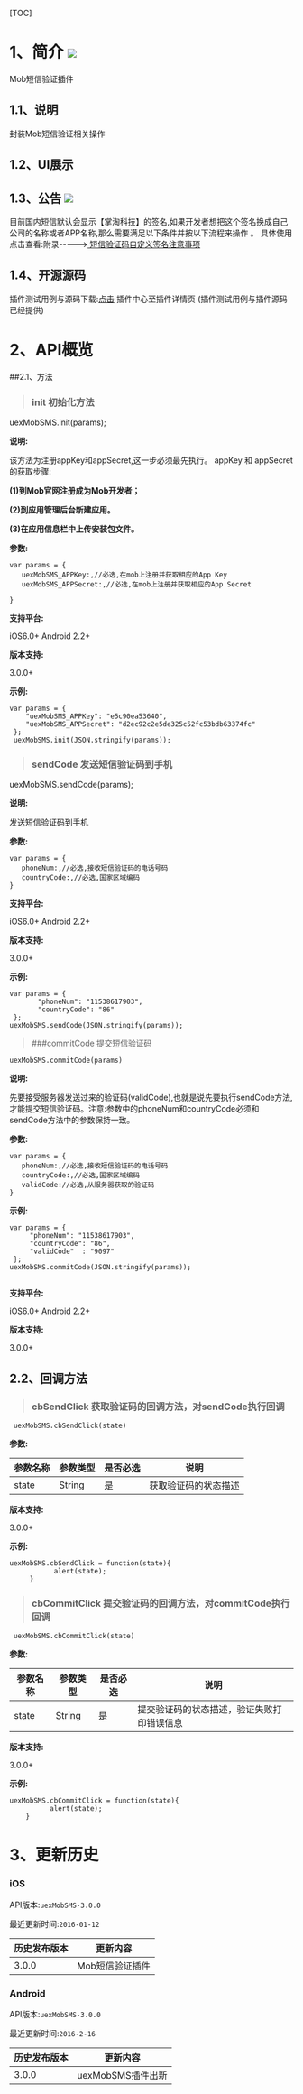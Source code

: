 [TOC]
# 1、简介 [![](http://appcan-download.oss-cn-beijing.aliyuncs.com/%E5%85%AC%E6%B5%8B%2Fgf.png)]()
Mob短信验证插件
## 1.1、说明
封装Mob短信验证相关操作
## 1.2、UI展示

## 1.3、公告 [![](http://appcan-download.oss-cn-beijing.aliyuncs.com/%E5%85%AC%E6%B5%8B%2Fnew.gif)]() 

目前国内短信默认会显示【掌淘科技】的签名,如果开发者想把这个签名换成自己公司的名称或者APP名称,那么需要满足以下条件并按以下流程来操作
。 具体使用点击查看:附录----->[ 短信验证码自定义签名注意事项](http://bbs.mob.com/thread-16106-1-1.html)
    
## 1.4、开源源码
插件测试用例与源码下载:[点击](http://plugin.appcan.cn/details.html?id=188_index) 插件中心至插件详情页 (插件测试用例与插件源码已经提供)

# 2、API概览

##2.1、方法

> ### init 初始化方法

uexMobSMS.init(params);
     

                
                

**说明:**

该方法为注册appKey和appSecret,这一步必须最先执行。
 appKey 和 appSecret的获取步骤:

**(1)到Mob官网注册成为Mob开发者；**

**(2)到应用管理后台新建应用。**

**(3)在应用信息栏中上传安装包文件。**

               

**参数:**

 ```
var params = {
    uexMobSMS_APPKey:,//必选,在mob上注册并获取相应的App Key
    uexMobSMS_APPSecret:,//必选,在mob上注册并获取相应的App Secret
   
}
 ```

**支持平台:**
				
iOS6.0+	
Android 2.2+ 

**版本支持:**

3.0.0+

**示例:**

```
var params = {
    "uexMobSMS_APPKey": "e5c90ea53640",
    "uexMobSMS_APPSecret": "d2ec92c2e5de325c52fc53bdb63374fc"
 };               
 uexMobSMS.init(JSON.stringify(params));

```

> ### sendCode 发送短信验证码到手机

uexMobSMS.sendCode(params);
     

                
                

**说明:**

发送短信验证码到手机

                

**参数:**

 ```
var params = {
    phoneNum:,//必选,接收短信验证码的电话号码
    countryCode:,//必选,国家区域编码 
}
 ```

**支持平台:**
				
iOS6.0+	
Android 2.2+ 

**版本支持:**

3.0.0+

**示例:**

```
var params = {
       "phoneNum": "11538617903",
       "countryCode": "86"
 };
uexMobSMS.sendCode(JSON.stringify(params));
```

> ###commitCode 提交短信验证码	

`uexMobSMS.commitCode(params)`	

**说明:**

先要接受服务器发送过来的验证码(validCode),也就是说先要执行sendCode方法,才能提交短信验证码。注意:参数中的phoneNum和countryCode必须和sendCode方法中的参数保持一致。
		

**参数:**

 ```
var params = {
    phoneNum:,//必选,接收短信验证码的电话号码
    countryCode:,//必选,国家区域编码
    validCode://必选,从服务器获取的验证码
}
 ```

 

**示例:**

```
var params = {
     "phoneNum": "11538617903",
     "countryCode": "86",
     "validCode"  : "9097"
 }; 
uexMobSMS.commitCode(JSON.stringify(params));
                
```

**支持平台:**
				
iOS6.0+	
Android 2.2+ 

**版本支持:**

3.0.0+	
## 2.2、回调方法
> ### cbSendClick  获取验证码的回调方法，对sendCode执行回调

` uexMobSMS.cbSendClick(state)`

**参数:**

|  参数名称 | 参数类型  | 是否必选  |  说明 |
| ----- | ----- | ----- | ----- |
| state | String | 是 | 获取验证码的状态描述 |


**版本支持:**

3.0.0+

**示例:**

```
uexMobSMS.cbSendClick = function(state){
           alert(state);
     }
```
> ### cbCommitClick  提交验证码的回调方法，对commitCode执行回调

` uexMobSMS.cbCommitClick(state)`

**参数:**

|  参数名称 | 参数类型  | 是否必选  |  说明 |
| ----- | ----- | ----- | ----- |
| state | String | 是 | 提交验证码的状态描述，验证失败打印错误信息|


**版本支持:**

3.0.0+

**示例:**

```
uexMobSMS.cbCommitClick = function(state){
          alert(state);
    }
```
# 3、更新历史

### iOS

API版本:`uexMobSMS-3.0.0`

最近更新时间:`2016-01-12`

| 历史发布版本 | 更新内容 |
| ----- | ----- |
| 3.0.0 | Mob短信验证插件 |

### Android

API版本:`uexMobSMS-3.0.0`

最近更新时间:`2016-2-16`

| 历史发布版本 | 更新内容 |
| ----- | ----- |
| 3.0.0 | uexMobSMS插件出新 |
